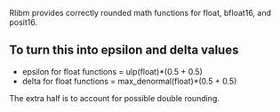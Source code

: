 Rlibm provides correctly rounded math functions for float, bfloat16, and posit16.


## To turn this into epsilon and delta values

* epsilon for float functions = ulp(float)*(0.5 + 0.5)
* delta for float functions = max_denormal(float)*(0.5 + 0.5)

The extra half is to account for possible double rounding.
